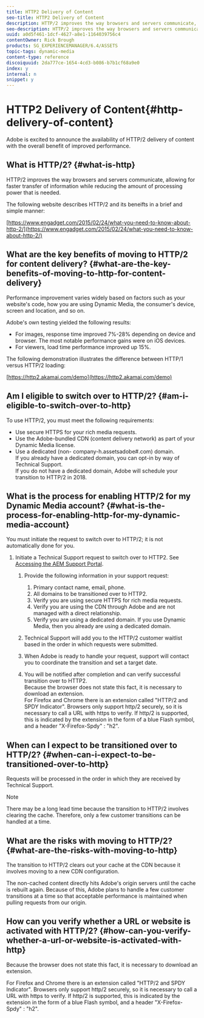 ```yaml
---
title: HTTP2 Delivery of Content
seo-title: HTTP2 Delivery of Content
description: HTTP/2 improves the way browsers and servers communicate, allowing for faster transfer of information while reducing the amount of needed processing power.
seo-description: HTTP/2 improves the way browsers and servers communicate, allowing for faster transfer of information while reducing the amount of needed processing power.
uuid: a0d5f461-1dcf-4627-a8e1-1164039756c4
contentOwner: Rick Brough
products: SG_EXPERIENCEMANAGER/6.4/ASSETS
topic-tags: dynamic-media
content-type: reference
discoiquuid: 2da777ce-1654-4cd3-b086-b7b1cf68a9e0
index: y
internal: n
snippet: y
---
```


# HTTP2 Delivery of Content{#http-delivery-of-content}

Adobe is excited to announce the availability of HTTP/2 delivery of content with the overall benefit of improved performance.

## What is HTTP/2? {#what-is-http}

HTTP/2 improves the way browsers and servers communicate, allowing for faster transfer of information while reducing the amount of processing power that is needed.

The following website describes HTTP/2 and its beneifts in a brief and simple manner:

[https://www.engadget.com/2015/02/24/what-you-need-to-know-about-http-2/](https://www.engadget.com/2015/02/24/what-you-need-to-know-about-http-2/)

## What are the key benefits of moving to HTTP/2 for content delivery? {#what-are-the-key-benefits-of-moving-to-http-for-content-delivery}

Performance improvement varies widely based on factors such as your website's code, how you are using Dynamic Media, the consumer's device, screen and location, and so on.

Adobe's own testing yielded the following results:

* For images, response time improved 7%-28% depending on device and browser. The most notable performance gains were on iOS devices.
* For viewers, load time performance improved up 15%.

The following demonstration illustrates the difference between HTTP/1 versus HTTP/2 loading:

[https://http2.akamai.com/demo](https://http2.akamai.com/demo)

## Am I eligible to switch over to HTTP/2? {#am-i-eligible-to-switch-over-to-http}

To use HTTP/2, you must meet the following requirements:

* Use secure HTTPS for your rich media requests.
* Use the Adobe-bundled CDN (content delivery network) as part of your Dynamic Media license.
* Use a dedicated (non- company-h.assetsadobe#.com) domain.  
  If you already have a dedicated domain, you can opt-in by way of Technical Support.  
  If you do not have a dedicated domain, Adobe will schedule your transition to HTTP/2 in 2018.

## What is the process for enabling HTTP/2 for my Dynamic Media account? {#what-is-the-process-for-enabling-http-for-my-dynamic-media-account}

You must initiate the request to switch over to HTTP/2; it is not automatically done for you.

1. Initiate a Technical Support request to switch over to HTTP2. See [Accessing the AEM Support Portal](https://helpx.adobe.com/experience-manager/kb/accessing-aem-support-portal.html).

    1. Provide the following information in your support request:

        1. Primary contact name, email, phone.
        1. All domains to be transitioned over to HTTP2. 
        1. Verify you are using secure HTTPS for rich media requests.
        1. Verify you are using the CDN through Adobe and are not managed with a direct relationship.
        1. Verify you are using a dedicated domain. If you use Dynamic Media, then you already are using a dedicated domain.

    1. Technical Support will add you to the HTTP/2 customer waitlist based in the order in which requests were submitted.
    1. When Adobe is ready to handle your request, support will contact you to coordinate the transition and set a target date.
    1. You will be notified after completion and can verify successful transition over to HTTP2.  
       Because the browser does not state this fact, it is necessary to download an extension.  
       For Firefox and Chrome there is an extension called "HTTP/2 and SPDY Indicator". Browsers only support http/2 securely, so it is necessary to call a URL with https to verify. If http/2 is supported, this is indicated by the extension in the form of a blue Flash symbol, and a header "X-Firefox-Spdy" : "h2".

## When can I expect to be transitioned over to HTTP/2? {#when-can-i-expect-to-be-transitioned-over-to-http}

Requests will be processed in the order in which they are received by Technical Support.

>[!NOTE]
>
>There may be a long lead time because the transition to HTTP/2 involves clearing the cache. Therefore, only a few customer transitions can be handled at a time.

## What are the risks with moving to HTTP/2? {#what-are-the-risks-with-moving-to-http}

The transition to HTTP/2 clears out your cache at the CDN because it involves moving to a new CDN configuration.

The non-cached content directly hits Adobe's origin servers until the cache is rebuilt again. Because of this, Adobe plans to handle a few customer transitions at a time so that acceptable performance is maintained when pulling requests from our origin.

## How can you verify whether a URL or website is activated with HTTP/2? {#how-can-you-verify-whether-a-url-or-website-is-activated-with-http}

Because the browser does not state this fact, it is necessary to download an extension.

For Firefox and Chrome there is an extension called "HTTP/2 and SPDY Indicator". Browsers only support http/2 securely, so it is necessary to call a URL with https to verify. If http/2 is supported, this is indicated by the extension in the form of a blue Flash symbol, and a header "X-Firefox-Spdy" : "h2".
